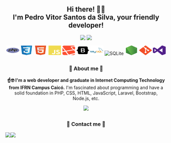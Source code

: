 <div align="center">
  <h2>Hi there! 👋🤓  <br>
    <strong>I'm Pedro Vitor Santos da Silva, your friendly developer!</strong></h2>

  <img height="50%" src="https://github-readme-stats.vercel.app/api/top-langs/?username=pveeeeeee&layout=compact&langs_count=7&theme=dark"/>
  <img height="50%" src="https://github-readme-stats.vercel.app/api?username=pveeeeeee&show_icons=true&theme=dark&include_all_commits=true&count_private=true"/>
</div>

<div align="center">
  <p>
    <img alt="PHP" height="30" width="40" src="https://raw.githubusercontent.com/devicons/devicon/master/icons/php/php-original.svg">
    <img alt="CSS3" height="30" width="40" src="https://raw.githubusercontent.com/devicons/devicon/master/icons/css3/css3-original.svg">
    <img alt="HTML5" height="30" width="40" src="https://raw.githubusercontent.com/devicons/devicon/master/icons/html5/html5-original.svg">
    <img alt="JavaScript" height="30" width="40" src="https://raw.githubusercontent.com/devicons/devicon/master/icons/javascript/javascript-plain.svg">
    <img alt="Laravel" height="30" width="40" src="https://raw.githubusercontent.com/devicons/devicon/master/icons/laravel/laravel-plain.svg">
    <img alt="Bootstrap" height="30" width="40" src="https://raw.githubusercontent.com/devicons/devicon/master/icons/bootstrap/bootstrap-plain.svg">
    <img alt="MySQL" height="30" width="40" src="https://raw.githubusercontent.com/devicons/devicon/master/icons/mysql/mysql-original-wordmark.svg">
    <img alt="SQLite" height="30" width="40" src="https://www.vectorlogo.zone/logos/sqlite/sqlite-icon.svg">
    <img alt="Node.js" height="30" width="40" src="https://raw.githubusercontent.com/devicons/devicon/master/icons/nodejs/nodejs-original.svg">
    <img alt="Git" height="30" width="40" src="https://raw.githubusercontent.com/devicons/devicon/master/icons/git/git-original.svg">
    <img alt="VSCode" height="30" width="40" src="https://raw.githubusercontent.com/devicons/devicon/master/icons/visualstudio/visualstudio-plain.svg">
  </p>
</div>
  
##

<div align="center">
    <h3>📄 About me 📄</h3>
    <p>
        <strong>☝️🤓 I'm a web developer and graduate in Internet Computing Technology from IFRN Campus Caicó.</strong> I'm fascinated about programming and have a solid foundation in PHP, CSS, HTML, JavaScript, Laravel, Bootstrap, Node.js, etc.
    </p>
  <div align="center" target="_blank">
    <img width="15%" src="https://i.pinimg.com/originals/26/3e/3f/263e3f082246cb9cc522bedf09ccb80c.gif">
</div>
</div>

##

<div align="center">
    <h3>📧 Contact me 📧</h3>
    <div style="display: flex;">
      <a href=""https://pvitorss2004@gmail.com" target="_blank"><img src="https://img.shields.io/badge/Gmail-D14836?style=for-the-badge&logo=gmail&logoColor=white"></a>
      <a href="https://www.linkedin.com/in/pedrovitorsantos" target="_blank"><img src="https://img.shields.io/badge/linkedin-%230077B5.svg?style=for-the-badge&logo=linkedin&logoColor=white"></a>
    </div>
</div>
